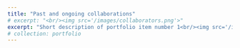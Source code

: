 ```yaml
---
title: "Past and ongoing collaborations"
# excerpt: "<br/><img src='/images/collaborators.png'>"
excerpt: "Short description of portfolio item number 1<br/><img src='/images/collaborators.png'>"
# collection: portfolio
---
```


<!-- This is an item in your portfolio. It can be have images or nice text. If you name the file .md, it will be parsed as markdown. If you name the file .html, it will be parsed as HTML.  -->
